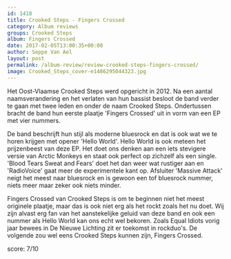 ```yaml
---
id: 1418
title: Crooked Steps - Fingers Crossed
category: Album reviews
groups: Crooked Steps
album: Fingers Crossed
date: 2017-02-05T13:00:35+00:00
author: Seppe Van Ael
layout: post
permalink: /album-review/review-crooked-steps-fingers-crossed/
image: Crooked_Steps_cover-e1486295044323.jpg
---
```

Het Oost-Vlaamse Crooked Steps werd opgericht in 2012. Na een aantal naamsverandering en het verlaten van hun bassist besloot de band verder te gaan met twee leden en onder de naam Crooked Steps. Ondertussen bracht de band hun eerste plaatje 'Fingers Crossed' uit in vorm van een EP met vier nummers.

De band beschrijft hun stijl als moderne bluesrock en dat is ook wat we te horen krijgen met opener 'Hello World'. Hello World is ook meteen het prijzenbeest van deze EP. Het doet ons denken aan een iets stevigere versie van Arctic Monkeys en staat ook perfect op zichzelf als een single. 'Blood Tears Sweat and Fears' doet het dan weer wat rustiger aan en 'RadioVoice' gaat meer de experimentele kant op. Afsluiter 'Massive Attack' neigt het meest naar bluesrock en is gewoon een tof bluesrock nummer, niets meer maar zeker ook niets minder.

Fingers Crossed van Crooked Steps is om te beginnen niet het meest originele plaatje, maar das is ook niet erg als het rockt zoals het nu doet. Wij zijn alvast erg fan van het aanstekelijke geluid van deze band en ook een nummer als Hello World kan ons echt wel bekoren. Zoals Equal Idiots vorig jaar bewees in De Nieuwe Lichting zit er toekomst in rockduo's. De volgende zou wel eens Crooked Steps kunnen zijn, Fingers Crossed.

score: 7/10

&nbsp;